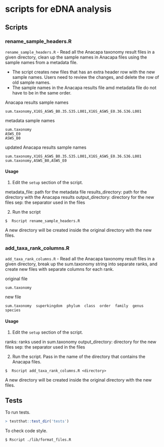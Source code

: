 # scripts for eDNA analysis

## Scripts

### rename_sample_headers.R

`rename_sample_headers.R` - Read all the Anacapa taxonomy result files in a given
directory, clean up the sample names in Anacapa files using the sample names from a
metadata file. 

- The script creates new files that has an extra header row with the new sample names. Users need to review the changes, and delete the row of old sample names.
- The sample names in the Anacapa results file amd metadata file do not have to be in the same order. 

Anacapa results sample names
```
sum.taxonomy,X16S_ASWS_B0.35.S35.L001,X16S_ASWS_E0.36.S36.L001	
```

metadata sample names
```
sum.taxonomy
ASWS_E0
ASWS_B0
```
updated Anacapa results sample names

```
sum.taxonomy,X16S_ASWS_B0.35.S35.L001,X16S_ASWS_E0.36.S36.L001	
sum.taxonomy,ASWS_B0,ASWS_E0
```

#### Usage

1. Edit the `setup` section of the script.

metadata_file: path for the metadata file
results_directory: path for the directory with the Anacapa results
output_directory: directory for the new files
sep: the separator used in the files 

2. Run the script

```
$  Rscript rename_sample_headers.R
```

A new directory will be created inside the original directory with the new files.


### add_taxa_rank_columns.R

`add_taxa_rank_columns.R` - Read all the Anacapa taxonomy result files in a given directory, break up the sum.taxonomy string into separate ranks, and create new files
with separate columns for each rank.

original file 
```
sum.taxonomy
```

new file
```
sum.taxonomy  superkingdom  phylum  class  order  family  genus  species
```

#### Usage

1. Edit the `setup` section of the script.

ranks: ranks used in sum.taxonomy
output_directory: directory for the new files
sep: the separator used in the files 


2. Run the script. Pass in the name of the directory that contains the Anacapa files.

```
$  Rscript add_taxa_rank_columns.R <directory>
```

A new directory will be created inside the original directory with the new files.


## Tests

To run tests.
```R
> testthat::test_dir('tests')
```

To check code style.
```
$ Rscript ./lib/format_files.R
```